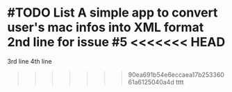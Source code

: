 #TODO List
A simple app to convert user's mac infos into XML format
2nd line for issue #5
<<<<<<< HEAD
=======
3rd line
4th line
>>>>>>> 90ea691b54e6eccaea17b25336061a6125040a4d
tttt
